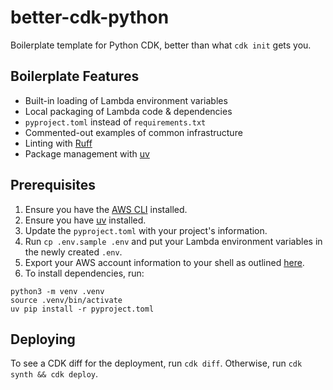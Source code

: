 # better-cdk-python
Boilerplate template for Python CDK, better than what `cdk init` gets you. 

## Boilerplate Features 
- Built-in loading of Lambda environment variables
- Local packaging of Lambda code & dependencies
- `pyproject.toml` instead of `requirements.txt`
- Commented-out examples of common infrastructure
- Linting with [Ruff](https://docs.astral.sh/ruff/)
- Package management with [uv](https://docs.astral.sh/uv/)

## Prerequisites
1. Ensure you have the [AWS CLI](https://aws.amazon.com/cli/) installed.
2. Ensure you have [uv](https://docs.astral.sh/uv/getting-started/installation/#installation-methods) installed.
2. Update the `pyproject.toml` with your project's information.
3. Run `cp .env.sample .env` and put your Lambda environment variables in the newly created `.env`. 
4. Export your AWS account information to your shell as outlined [here](https://docs.aws.amazon.com/cli/latest/userguide/cli-configure-envvars.html#envvars-set).
5. To install dependencies, run:
```
python3 -m venv .venv
source .venv/bin/activate
uv pip install -r pyproject.toml
```

## Deploying
To see a CDK diff for the deployment, run `cdk diff`. Otherwise, run `cdk synth && cdk deploy`.